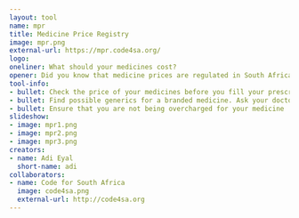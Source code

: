 ```yaml
---
layout: tool
name: mpr
title: Medicine Price Registry
image: mpr.png
external-url: https://mpr.code4sa.org/
logo: 
oneliner: What should your medicines cost? 
opener: Did you know that medicine prices are regulated in South Africa? This means that you can
tool-info:
- bullet: Check the price of your medicines before you fill your prescription
- bullet: Find possible generics for a branded medicine. Ask your doctor if these medicines are viable alternatives
- bullet: Ensure that you are not being overcharged for your medicine
slideshow:
- image: mpr1.png
- image: mpr2.png
- image: mpr3.png
creators:
- name: Adi Eyal
  short-name: adi
collaborators:
- name: Code for South Africa
  image: code4sa.png
  external-url: http://code4sa.org
---
```

